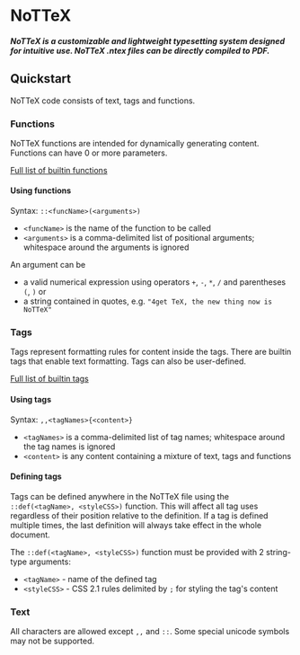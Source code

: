 # NoTTeX

##### NoTTeX is a customizable and lightweight typesetting system designed for intuitive use. NoTTeX .ntex files can be directly compiled to PDF.

## Quickstart

NoTTeX code consists of text, tags and functions.



### Functions
NoTTeX functions are intended for dynamically generating content. Functions can have 0 or more parameters.

[Full list of builtin functions](https://github.com/NoTTeX/nottex/wiki/Builtin-Functions)

#### Using functions
Syntax:
```::<funcName>(<arguments>) ```
* ```<funcName>``` is the name of the function to be called
* ```<arguments>``` is a comma-delimited list of positional arguments; whitespace around the arguments is ignored

An argument can be 
* a valid numerical expression using operators ```+```, ```-```, ```*```, ```/``` and parentheses ```(```, ```)``` or
* a string contained in quotes, e.g. ```"4get TeX, the new thing now is NoTTeX"```



### Tags
Tags represent formatting rules for content inside the tags. There are builtin tags that enable text formatting. Tags can also be user-defined.

[Full list of builtin tags](https://github.com/NoTTeX/nottex/wiki/Builtin-Tags)

#### Using tags
Syntax:
```,,<tagNames>{<content>} ```
* ```<tagNames>``` is a comma-delimited list of tag names; whitespace around the tag names is ignored
* ```<content>``` is any content containing a mixture of text, tags and functions


#### Defining tags
Tags can be defined anywhere in the NoTTeX file using the ```::def(<tagName>, <styleCSS>)``` function. This will affect all tag uses regardless of their position relative to the definition. If a tag is defined multiple times, the last definition will always take effect in the whole document.

The ```::def(<tagName>, <styleCSS>)``` function must be provided with 2 string-type arguments:
* ```<tagName>``` - name of the defined tag
* ```<styleCSS>``` - CSS 2.1 rules delimited by ```;``` for styling the tag's content



### Text
All characters are allowed except ```,,``` and ```::```. Some special unicode symbols may not be supported.
